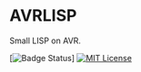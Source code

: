 # AVRLISP
Small LISP on AVR.

[![Badge Status](https://services-as-a-ci)] [![MIT License](http://img.shields.io/badge/license-MIT-blue.svg?style=flat)](LICENSE)
